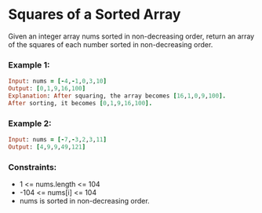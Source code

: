 # Squares of a Sorted Array

Given an integer array nums sorted in non-decreasing order, return an array of the squares of each number sorted in non-decreasing order.

### Example 1:
```ruby
Input: nums = [-4,-1,0,3,10]
Output: [0,1,9,16,100]
Explanation: After squaring, the array becomes [16,1,0,9,100].
After sorting, it becomes [0,1,9,16,100].
```
### Example 2:
```ruby
Input: nums = [-7,-3,2,3,11]
Output: [4,9,9,49,121]
```

### Constraints:

- 1 <= nums.length <= 104
- -104 <= nums[i] <= 104
- nums is sorted in non-decreasing order.